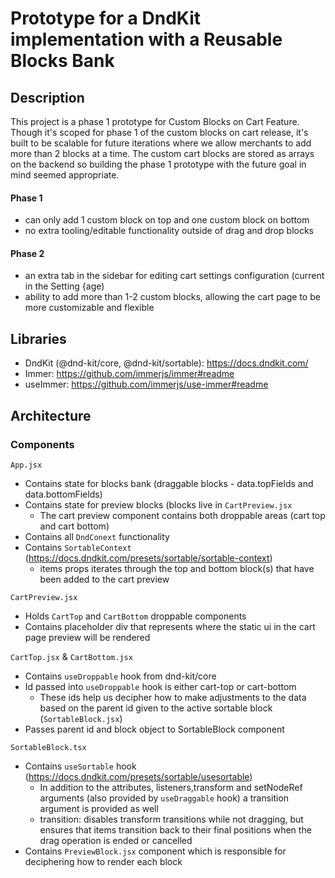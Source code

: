# Prototype for a DndKit implementation with a Reusable Blocks Bank

## Description

This project is a phase 1 prototype for Custom Blocks on Cart Feature. Though it's scoped for phase 1 of the custom blocks on cart release, it's built to be scalable for future iterations where we allow merchants to add more than 2 blocks at a time. The custom cart blocks are stored as arrays on the backend so building the phase 1 prototype with the future goal in mind seemed appropriate.

#### Phase 1

-   can only add 1 custom block on top and one custom block on bottom
-   no extra tooling/editable functionality outside of drag and drop blocks

#### Phase 2

-   an extra tab in the sidebar for editing cart settings configuration (current in the Setting {age)
-   ability to add more than 1-2 custom blocks, allowing the cart page to be more customizable and flexible

## Libraries

-   DndKit (@dnd-kit/core, @dnd-kit/sortable): https://docs.dndkit.com/
-   Immer: https://github.com/immerjs/immer#readme
-   useImmer: https://github.com/immerjs/use-immer#readme

## Architecture

### Components

`App.jsx`

-   Contains state for blocks bank (draggable blocks - data.topFields and data.bottomFields)
-   Contains state for preview blocks (blocks live in `CartPreview.jsx`
    -   The cart preview component contains both droppable areas (cart top and cart bottom)
-   Contains all `DndConext` functionality
-   Contains `SortableContext` (https://docs.dndkit.com/presets/sortable/sortable-context)
    -   items props iterates through the top and bottom block(s) that have been added to the cart preview

`CartPreview.jsx`

-   Holds `CartTop` and `CartBottom` droppable components
-   Contains placeholder div that represents where the static ui in the cart page preview will be rendered

`CartTop.jsx` & `CartBottom.jsx`

-   Contains `useDroppable` hook from dnd-kit/core
-   Id passed into `useDroppable` hook is either cart-top or cart-bottom
    -   These ids help us decipher how to make adjustments to the data based on the parent id given to the active sortable block (`SortableBlock.jsx`)
-   Passes parent id and block object to SortableBlock component

`SortableBlock.tsx`

-   Contains `useSortable` hook (https://docs.dndkit.com/presets/sortable/usesortable)
    -   In addition to the attributes, listeners,transform and setNodeRef arguments (also provided by `useDraggable` hook) a transition argument is provided as well
    -   transition: disables transform transitions while not dragging, but ensures that items transition back to their final positions when the drag operation is ended or cancelled
-   Contains `PreviewBlock.jsx` component which is responsible for deciphering how to render each block
